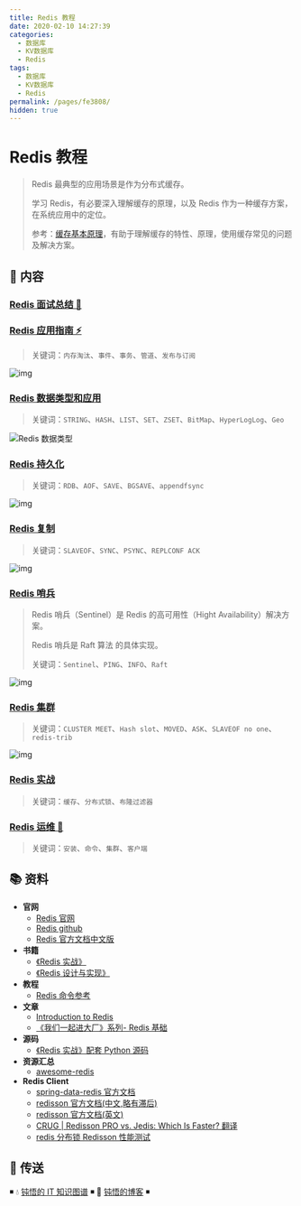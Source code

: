 ```yaml
---
title: Redis 教程
date: 2020-02-10 14:27:39
categories:
  - 数据库
  - KV数据库
  - Redis
tags:
  - 数据库
  - KV数据库
  - Redis
permalink: /pages/fe3808/
hidden: true
---
```


# Redis 教程

> Redis 最典型的应用场景是作为分布式缓存。
>
> 学习 Redis，有必要深入理解缓存的原理，以及 Redis 作为一种缓存方案，在系统应用中的定位。
>
> 参考：[缓存基本原理](https://dunwu.github.io/design/distributed/分布式缓存.html)，有助于理解缓存的特性、原理，使用缓存常见的问题及解决方案。

## 📖 内容

### [Redis 面试总结 💯](01.Redis面试总结.md)

### [Redis 应用指南 ⚡](02.Redis应用指南.md)

> 关键词：`内存淘汰`、`事件`、`事务`、`管道`、`发布与订阅`

![img](https://github.com/zhaoquyang/images/raw/dev/snap/20200713105627.png)

### [Redis 数据类型和应用](03.Redis数据类型和应用.md)

> 关键词：`STRING`、`HASH`、`LIST`、`SET`、`ZSET`、`BitMap`、`HyperLogLog`、`Geo`

![Redis 数据类型](https://github.com/zhaoquyang/images/raw/dev/snap/20200226113813.png)

### [Redis 持久化](04.Redis持久化.md)

> 关键词：`RDB`、`AOF`、`SAVE`、`BGSAVE`、`appendfsync`

![img](https://github.com/zhaoquyang/images/raw/dev/snap/20200224214047.png)

### [Redis 复制](05.Redis复制.md)

> 关键词：`SLAVEOF`、`SYNC`、`PSYNC`、`REPLCONF ACK`

![img](https://github.com/zhaoquyang/images/raw/dev/snap/20200712182603.png)

### [Redis 哨兵](06.Redis哨兵.md)

> Redis 哨兵（Sentinel）是 Redis 的高可用性（Hight Availability）解决方案。
>
> Redis 哨兵是 Raft 算法 的具体实现。
>
> 关键词：`Sentinel`、`PING`、`INFO`、`Raft`

![img](https://github.com/zhaoquyang/images/raw/dev/snap/20200713072747.png)

### [Redis 集群](07.Redis集群.md)

> 关键词：`CLUSTER MEET`、`Hash slot`、`MOVED`、`ASK`、`SLAVEOF no one`、`redis-trib`

![img](https://github.com/zhaoquyang/images/raw/dev/snap/20200713100613.png)

### [Redis 实战](08.Redis实战.md)

> 关键词：`缓存`、`分布式锁`、`布隆过滤器`

### [Redis 运维 🔨](20.Redis运维.md)

> 关键词：`安装`、`命令`、`集群`、`客户端`

## 📚 资料

- **官网**
  - [Redis 官网](https://redis.io/)
  - [Redis github](https://github.com/antirez/redis)
  - [Redis 官方文档中文版](http://redis.cn/)
- **书籍**
  - [《Redis 实战》](https://item.jd.com/11791607.html)
  - [《Redis 设计与实现》](https://item.jd.com/11486101.html)
- **教程**
  - [Redis 命令参考](http://redisdoc.com/)
- **文章**
  - [Introduction to Redis](https://www.slideshare.net/dvirsky/introduction-to-redis)
  - [《我们一起进大厂》系列- Redis 基础](https://juejin.im/post/5db66ed9e51d452a2f15d833)
- **源码**
  - [《Redis 实战》配套 Python 源码](https://github.com/josiahcarlson/redis-in-action)
- **资源汇总**
  - [awesome-redis](https://github.com/JamzyWang/awesome-redis)
- **Redis Client**
  - [spring-data-redis 官方文档](https://docs.spring.io/spring-data/redis/docs/1.8.13.RELEASE/reference/html/)
  - [redisson 官方文档(中文,略有滞后)](https://github.com/redisson/redisson/wiki/%E7%9B%AE%E5%BD%95)
  - [redisson 官方文档(英文)](https://github.com/redisson/redisson/wiki/Table-of-Content)
  - [CRUG | Redisson PRO vs. Jedis: Which Is Faster? 翻译](https://www.jianshu.com/p/82f0d5abb002)
  - [redis 分布锁 Redisson 性能测试](https://blog.csdn.net/everlasting_188/article/details/51073505)

## 🚪 传送

◾ 💧 [钝悟的 IT 知识图谱](https://dunwu.github.io/waterdrop/) ◾ 🎯 [钝悟的博客](https://dunwu.github.io/blog/) ◾
